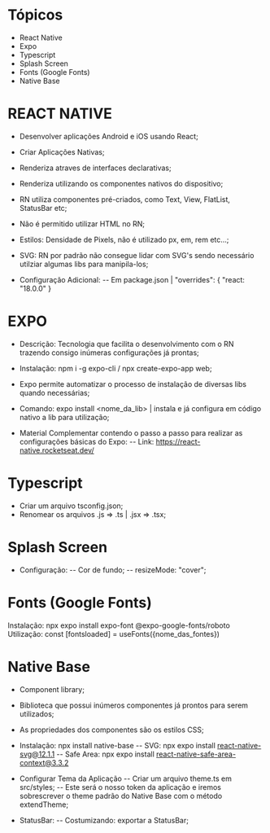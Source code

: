 # Tópicos 

- React Native
- Expo
- Typescript
- Splash Screen
- Fonts (Google Fonts)
- Native Base

# REACT NATIVE 
 - Desenvolver aplicações Android e iOS usando React;
 - Criar Aplicações Nativas;
 - Renderiza atraves de interfaces declarativas;
 - Renderiza utilizando os componentes nativos do dispositivo;

 - RN utiliza componentes pré-criados, como Text, View, FlatList, StatusBar etc;
 - Não é permitido utilizar HTML no RN;
 - Estilos: Densidade de Pixels, não é utilizado px, em, rem etc...;
 - SVG: RN por padrão não consegue lidar com SVG's sendo necessário utilziar algumas libs para manipila-los;

 - Configuração Adicional:
  -- Em package.json | "overrides": { "react: "18.0.0" }
 
# EXPO
 - Descrição: Tecnologia que facilita o desenvolvimento com o RN trazendo consigo inúmeras configurações já prontas;
 - Instalação: npm i -g expo-cli / npx create-expo-app web;

 - Expo permite automatizar o processo de instalação de diversas libs quando necessárias;
 - Comando: expo install <nome_da_lib> | instala e já configura em código nativo a lib para utilização;

 - Material Complementar contendo o passo a passo para realizar as configurações básicas do Expo:
 -- Link: https://react-native.rocketseat.dev/

# Typescript
 - Criar um arquivo tsconfig.json;
 - Renomear os arquivos .js => .ts | .jsx => .tsx;

# Splash Screen
 - Configuração: 
 -- Cor de fundo;
 -- resizeMode: "cover";

# Fonts (Google Fonts)
 Instalação: npx expo install expo-font @expo-google-fonts/roboto
 Utilização: const [fontsloaded] = useFonts({nome_das_fontes})

# Native Base 
 - Component library;
 - Biblioteca que possui inúmeros componentes já prontos para serem utilizados;
 - As propriedades dos componentes são os estilos CSS;

 - Instalação: npx install native-base
 -- SVG: npx expo install react-native-svg@12.1.1
 -- Safe Area: npx expo install react-native-safe-area-context@3.3.2

 - Configurar Tema da Aplicação
 -- Criar um arquivo theme.ts em src/styles;
 -- Este será o nosso token da aplicação e iremos sobrescrever o theme padrão do Native Base com o método extendTheme;

 - StatusBar:
 -- Costumizando: exportar a StatusBar;
